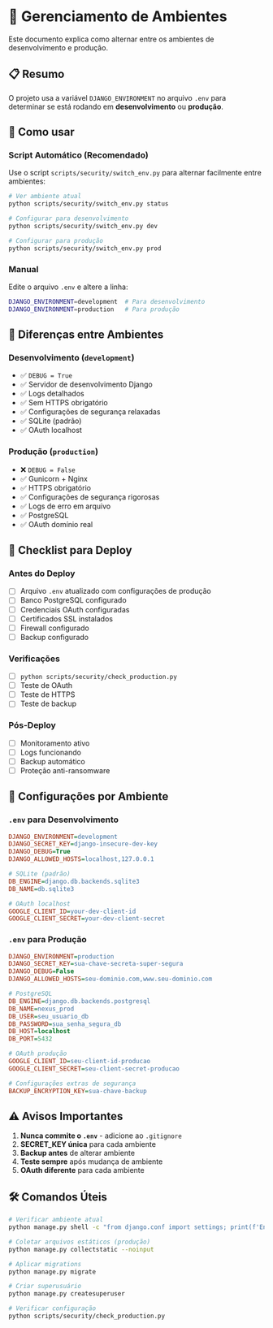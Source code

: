 # 🔧 Gerenciamento de Ambientes

Este documento explica como alternar entre os ambientes de desenvolvimento e produção.

## 📋 Resumo

O projeto usa a variável `DJANGO_ENVIRONMENT` no arquivo `.env` para determinar se está rodando em **desenvolvimento** ou **produção**.

## 🚀 Como usar

### Script Automático (Recomendado)

Use o script `scripts/security/switch_env.py` para alternar facilmente entre ambientes:

```bash
# Ver ambiente atual
python scripts/security/switch_env.py status

# Configurar para desenvolvimento
python scripts/security/switch_env.py dev

# Configurar para produção
python scripts/security/switch_env.py prod
```

### Manual

Edite o arquivo `.env` e altere a linha:
```bash
DJANGO_ENVIRONMENT=development  # Para desenvolvimento
DJANGO_ENVIRONMENT=production   # Para produção
```

## 🔄 Diferenças entre Ambientes

### Desenvolvimento (`development`)
- ✅ `DEBUG = True`
- ✅ Servidor de desenvolvimento Django
- ✅ Logs detalhados
- ✅ Sem HTTPS obrigatório
- ✅ Configurações de segurança relaxadas
- ✅ SQLite (padrão)
- ✅ OAuth localhost

### Produção (`production`)
- ❌ `DEBUG = False`
- ✅ Gunicorn + Nginx
- ✅ HTTPS obrigatório
- ✅ Configurações de segurança rigorosas
- ✅ Logs de erro em arquivo
- ✅ PostgreSQL
- ✅ OAuth domínio real

## 📝 Checklist para Deploy

### Antes do Deploy
- [ ] Arquivo `.env` atualizado com configurações de produção
- [ ] Banco PostgreSQL configurado
- [ ] Credenciais OAuth configuradas
- [ ] Certificados SSL instalados
- [ ] Firewall configurado
- [ ] Backup configurado

### Verificações
- [ ] `python scripts/security/check_production.py`
- [ ] Teste de OAuth
- [ ] Teste de HTTPS
- [ ] Teste de backup

### Pós-Deploy
- [ ] Monitoramento ativo
- [ ] Logs funcionando
- [ ] Backup automático
- [ ] Proteção anti-ransomware

## 🔧 Configurações por Ambiente

### `.env` para Desenvolvimento
```ini
DJANGO_ENVIRONMENT=development
DJANGO_SECRET_KEY=django-insecure-dev-key
DJANGO_DEBUG=True
DJANGO_ALLOWED_HOSTS=localhost,127.0.0.1

# SQLite (padrão)
DB_ENGINE=django.db.backends.sqlite3
DB_NAME=db.sqlite3

# OAuth localhost
GOOGLE_CLIENT_ID=your-dev-client-id
GOOGLE_CLIENT_SECRET=your-dev-client-secret
```

### `.env` para Produção
```ini
DJANGO_ENVIRONMENT=production
DJANGO_SECRET_KEY=sua-chave-secreta-super-segura
DJANGO_DEBUG=False
DJANGO_ALLOWED_HOSTS=seu-dominio.com,www.seu-dominio.com

# PostgreSQL
DB_ENGINE=django.db.backends.postgresql
DB_NAME=nexus_prod
DB_USER=seu_usuario_db
DB_PASSWORD=sua_senha_segura_db
DB_HOST=localhost
DB_PORT=5432

# OAuth produção
GOOGLE_CLIENT_ID=seu-client-id-producao
GOOGLE_CLIENT_SECRET=seu-client-secret-producao

# Configurações extras de segurança
BACKUP_ENCRYPTION_KEY=sua-chave-backup
```

## ⚠️ Avisos Importantes

1. **Nunca commite o `.env`** - adicione ao `.gitignore`
2. **SECRET_KEY única** para cada ambiente
3. **Backup antes** de alterar ambiente
4. **Teste sempre** após mudança de ambiente
5. **OAuth diferente** para cada ambiente

## 🛠️ Comandos Úteis

```bash
# Verificar ambiente atual
python manage.py shell -c "from django.conf import settings; print(f'Environment: {settings.ENVIRONMENT}'); print(f'Debug: {settings.DEBUG}')"

# Coletar arquivos estáticos (produção)
python manage.py collectstatic --noinput

# Aplicar migrations
python manage.py migrate

# Criar superusuário
python manage.py createsuperuser

# Verificar configuração
python scripts/security/check_production.py
```